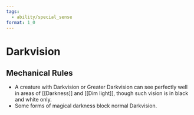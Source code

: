 ```yaml
---
tags:
  - ability/special_sense
format: 1_0
---
```

#  Darkvision

## Mechanical Rules

- A creature with Darkvision or Greater Darkvision can see perfectly well in areas of [[Darkness]] and [[Dim light]], though such vision is in black and white only.
- Some forms of magical darkness block normal Darkvision. 